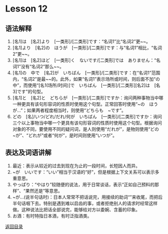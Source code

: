 # Lesson 12

## 语法解释

1. [名1]は　[名2]より　[一类形]/[二类形]です：“名词1”比“名词2”更\~~。
2. [名1]より　[名2]の　ほうが　[一类形]/[二类形]です：与“名词1”相比，“名词2”更\~~。
3. [名1]は　[名2]ほど　[一类形]く　ないです/[二类形]では　ありません：“名词1”没有“名词2“那么\~~。
4. \[名1]の　中で　\[名2]が　いちばん　\[一类形]/\[二类形]です：在“名词1”范围内，“名词2”是最\~~的。此外，如果“名词1”表示场所或时间，则后面不加“の中”，而使用“\[名1(场所/时间)]で　いちばん　\[一类形]/\[二类形][名2]は　[名3]です"的句型。
5. [名1]と　[名2]と　どちらが　[一类形]/[二类形]ですか：询问两种事物当中哪一种更具有该句形容词的性质时使用这个句型。正常回答时使用“~の　ほうが...”；如果两者程度相当时，则使用“どちらも　~です”。
6. どの　[名]/いつ/どれ/だれ/何が　いちばん　[一类形]/[二类形]ですか：询问三个以上事物当中哪一个更具有该句形容词的性质时使用这个句型。根据询问对象的不同，要使用不同的疑问词，是人则使用“だれが”，是物则使用“どの　~が”、“どれが”或者“何が”，是时间则使用“いつが”。

## 表达及词语讲解

1. 最近：表示从较近的过去到现在为止的一段时间，长短因人而异。
2. ~が　いいです：“いい”相当于汉语的“好”，但是根据上下文关系可以表示多重意思。
3. やっぱり：“やはり”较随便的说法，用于日常谈话，表示“正如自己预料的那样”、“果然还是”等意思。
4. ~が...(说半句话时)：日本人常常不把话说完，用接续的助词“”来收尾，而把后半句话咽下去。特别是遇到难以启齿的事，或者拒绝别人的请求时经常这样做。这种说法比把话全部说完，能够给对方以委婉、含蓄的印象。
5. お酒：有时特指日本酒，有时泛指酒类。

[返回目录](../../../../)
